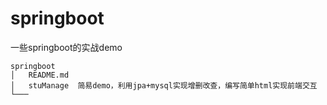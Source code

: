 # springboot
一些springboot的实战demo
```
springboot
│   README.md
│   stuManage  简易demo，利用jpa+mysql实现增删改查，编写简单html实现前端交互
└───
```



